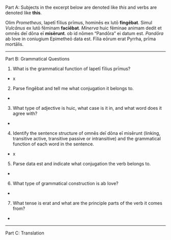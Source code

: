 Part A: Subjects in the excerpt below are denoted like *this* and verbs are denoted like **this**.

Olim *Prometheus*, Iapetī fīlius prīmus, hominēs ex lutō **fingēbat**. Simul *Vulcānus* ex lutō fēminam **faciēbat**. *Minerva* huic fēminae animam dedit et omnēs deī dōna eī **misērunt**. ob id nōmen “Pandōra” ei datum est. *Pandōra* ab Iove in coniugium Epimetheō data est. Fīlia eōrum erat Pyrrha, prīma mortālis.

---

Part B: Grammatical Questions

1. What is the grammatical function of Iapetī fīlius prīmus?
- x

2. Parse fingēbat and tell me what conjugation it belongs to.
- 

3. What type of adjective is huic, what case is it in, and what word does it agree with?
- 

4. Identify the sentence structure of omnēs deī dōna eī misērunt (linking, transitive active, transitive passive or intransitive) and the grammatical function of each word in the sentence.
- x

5. Parse data est and indicate what conjugation the verb belongs to.
- 

6. What type of grammatical construction is ab Iove?
- 

7. What tense is erat and what are the principle parts of the verb it comes from?
-
---

Part C: Translation
